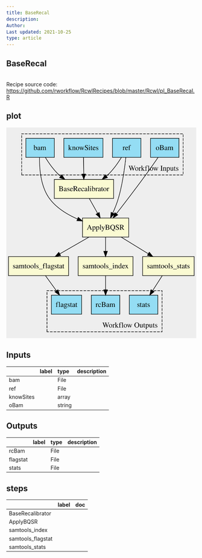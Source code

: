 ```yaml
---
title: BaseRecal
description: 
Author: 
Last updated: 2021-10-25
type: article
---
```

## BaseRecal
<br>Recipe source code: <https://github.com/rworkflow/RcwlRecipes/blob/master/Rcwl/pl_BaseRecal.R>
## plot
![## BaseRecal](/plots/BaseRecal.svg)
## Inputs
|          |label |type   |description  |
|:---------|:-----|:------|:------------|
|bam       |      |File   |  |
|ref       |      |File   |  |
|knowSites |      |array  |  |
|oBam      |      |string |  |
## Outputs
|         |label        |type |description  |
|:--------|:------------|:----|:------------|
|rcBam    |  |File |  |
|flagstat |  |File |  |
|stats    |  |File |  |
## steps
|                  |label        |doc          |
|:-----------------|:------------|:------------|
|BaseRecalibrator  |  |  |
|ApplyBQSR         |  |  |
|samtools_index    |  |  |
|samtools_flagstat |  |  |
|samtools_stats    |  |  |
